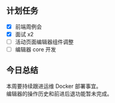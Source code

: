 ## 计划任务

- [x] 前端周例会
- [x] 面试 x2
- [ ] 活动页面编辑器组件调整
- [ ] 编辑器 core 开发

## 今日总结

本周要持续跟进运维 Docker 部署事宜。  
编辑器的操作历史和前进后退功能暂未完成。
